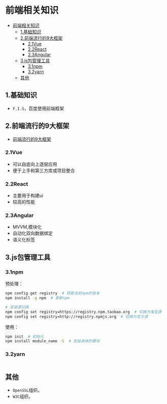# 前端相关知识

<!-- vim-markdown-toc Marked -->

- [前端相关知识](#前端相关知识)
  - [1.基础知识](#1基础知识)
  - [2.前端流行的9大框架](#2前端流行的9大框架)
    - [2.1Vue](#21vue)
    - [2.2React](#22react)
    - [2.3Angular](#23angular)
  - [3.js包管理工具](#3js包管理工具)
    - [3.1npm](#31npm)
    - [3.2yarn](#32yarn)
  - [其他](#其他)

<!-- vim-markdown-toc -->

## 1.基础知识

- `F.I.S`，百度使用前端框架

## 2.前端流行的9大框架

- [前端流行的9大框架](https://zhuanlan.zhihu.com/p/76463271)

### 2.1Vue

- 可以自底向上逐层应用
- 便于上手和第三方库或项目整合

### 2.2React

- 主要用于构建ui
- 较高的性能

### 2.3Angular

- MVVM,模块化
- 自动化双向数据绑定
- 语义化标签

## 3.js包管理工具

### 3.1npm

预处理：

```sh
npm config get registry  # 获取当前npm的版本
npm install -g npm  # 更新npm

# 安装源切换
npm config set registry=https://registry.npm.taobao.org  # 切换为淘宝源
npm config set registry=http://registry.npmjs.org  # 切换为官方源
```

使用：

```sh
npm init  # 初始化
npm install module_name -S  # 安装具体的模块
```

### 3.2yarn

```sh
```

## 其他

- `OpenSSL`组织。
- `W3C`组织。
